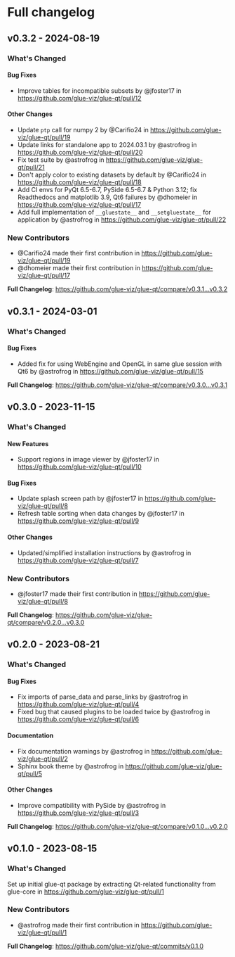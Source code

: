 # Full changelog

## v0.3.2 - 2024-08-19

<!-- Release notes generated using configuration in .github/release.yml at main -->
### What's Changed

#### Bug Fixes

* Improve tables for incompatible subsets by @jfoster17 in https://github.com/glue-viz/glue-qt/pull/12

#### Other Changes

* Update `ptp` call for numpy 2 by @Carifio24 in https://github.com/glue-viz/glue-qt/pull/19
* Update links for standalone app to 2024.03.1 by @astrofrog in https://github.com/glue-viz/glue-qt/pull/20
* Fix test suite by @astrofrog in https://github.com/glue-viz/glue-qt/pull/21
* Don't apply color to existing datasets by default by @Carifio24 in https://github.com/glue-viz/glue-qt/pull/18
* Add CI envs for PyQt 6.5-6.7, PySide 6.5-6.7 & Python 3.12; fix Readthedocs and matplotlib 3.9, Qt6 failures by @dhomeier in https://github.com/glue-viz/glue-qt/pull/17
* Add full implementation of `__gluestate__` and `__setgluestate__` for application by @astrofrog in https://github.com/glue-viz/glue-qt/pull/22

### New Contributors

* @Carifio24 made their first contribution in https://github.com/glue-viz/glue-qt/pull/19
* @dhomeier made their first contribution in https://github.com/glue-viz/glue-qt/pull/17

**Full Changelog**: https://github.com/glue-viz/glue-qt/compare/v0.3.1...v0.3.2

## v0.3.1 - 2024-03-01

<!-- Release notes generated using configuration in .github/release.yml at main -->
### What's Changed

#### Bug Fixes

* Added fix for using WebEngine and OpenGL in same glue session with Qt6 by @astrofrog in https://github.com/glue-viz/glue-qt/pull/15

**Full Changelog**: https://github.com/glue-viz/glue-qt/compare/v0.3.0...v0.3.1

## v0.3.0 - 2023-11-15

<!-- Release notes generated using configuration in .github/release.yml at main -->
### What's Changed

#### New Features

- Support regions in image viewer by @jfoster17 in https://github.com/glue-viz/glue-qt/pull/10

#### Bug Fixes

- Update splash screen path by @jfoster17 in https://github.com/glue-viz/glue-qt/pull/8
- Refresh table sorting when data changes by @jfoster17 in https://github.com/glue-viz/glue-qt/pull/9

#### Other Changes

- Updated/simplified installation instructions by @astrofrog in https://github.com/glue-viz/glue-qt/pull/7

### New Contributors

- @jfoster17 made their first contribution in https://github.com/glue-viz/glue-qt/pull/8

**Full Changelog**: https://github.com/glue-viz/glue-qt/compare/v0.2.0...v0.3.0

## v0.2.0 - 2023-08-21

<!-- Release notes generated using configuration in .github/release.yml at main -->
### What's Changed

#### Bug Fixes

- Fix imports of parse_data and parse_links by @astrofrog in https://github.com/glue-viz/glue-qt/pull/4
- Fixed bug that caused plugins to be loaded twice by @astrofrog in https://github.com/glue-viz/glue-qt/pull/6

#### Documentation

- Fix documentation warnings by @astrofrog in https://github.com/glue-viz/glue-qt/pull/2
- Sphinx book theme by @astrofrog in https://github.com/glue-viz/glue-qt/pull/5

#### Other Changes

- Improve compatibility with PySide by @astrofrog in https://github.com/glue-viz/glue-qt/pull/3

**Full Changelog**: https://github.com/glue-viz/glue-qt/compare/v0.1.0...v0.2.0

## v0.1.0 - 2023-08-15

<!-- Release notes generated using configuration in .github/release.yml at main -->
### What's Changed

Set up initial glue-qt package by extracting Qt-related functionality from glue-core in https://github.com/glue-viz/glue-qt/pull/1

### New Contributors

- @astrofrog made their first contribution in https://github.com/glue-viz/glue-qt/pull/1

**Full Changelog**: https://github.com/glue-viz/glue-qt/commits/v0.1.0

